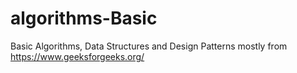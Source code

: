 # algorithms-Basic
Basic Algorithms, Data Structures and Design Patterns 
mostly from https://www.geeksforgeeks.org/
